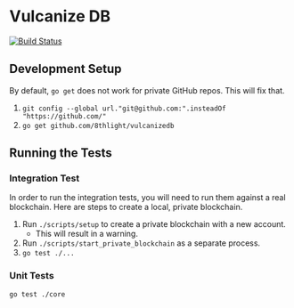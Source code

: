 # Vulcanize DB

[![Build Status](https://travis-ci.com/8thlight/vulcanizedb.svg?token=GKv2Y33qsFnfYgejjvYx&branch=master)](https://travis-ci.com/8thlight/vulcanizedb)

## Development Setup

By default, `go get` does not work for private GitHub repos. This will fix that.
1. `git config --global url."git@github.com:".insteadOf "https://github.com/"`
2. `go get github.com/8thlight/vulcanizedb`

## Running the Tests

### Integration Test

In order to run the integration tests, you will need to run them against a real blockchain. Here are steps to create a local, private blockchain.

1. Run `./scripts/setup` to create a private blockchain with a new account.
    * This will result in a warning.
2. Run `./scripts/start_private_blockchain` as a separate process.
3. `go test ./...`

### Unit Tests

`go test ./core`